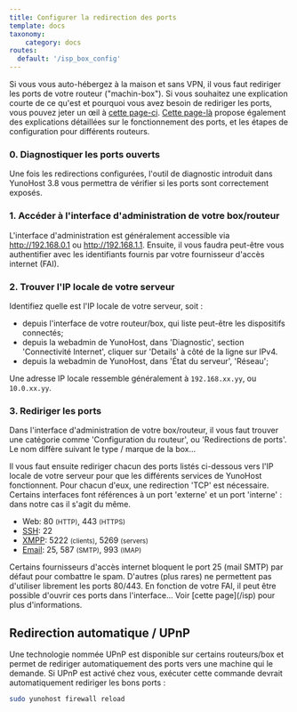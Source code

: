```yaml
---
title: Configurer la redirection des ports
template: docs
taxonomy:
    category: docs
routes:
  default: '/isp_box_config'
---
```


Si vous vous auto-hébergez à la maison et sans VPN, il vous faut rediriger les ports de votre routeur ("machin-box"). Si vous souhaitez une explication courte de ce qu'est et pourquoi vous avez besoin de rediriger les ports, vous pouvez jeter un œil à [cette page-ci](/port_forwarding). [Cette page-là](https://craym.eu/tutoriels/utilitaires/ouvrir_les_ports_de_sa_box.html) propose également des explications détaillées sur le fonctionnement des ports, et les étapes de configuration pour différents routeurs.

### 0. Diagnostiquer les ports ouverts

Une fois les redirections configurées, l'outil de diagnostic introduit dans
YunoHost 3.8 vous permettra de vérifier si les ports sont correctement exposés.

### 1. Accéder à l'interface d'administration de votre box/routeur

L'interface d'administration est généralement accessible via http://192.168.0.1 ou http://192.168.1.1.
Ensuite, il vous faudra peut-être vous authentifier avec les identifiants
fournis par votre fournisseur d'accès internet (FAI).

### 2. Trouver l'IP locale de votre serveur

Identifiez quelle est l'IP locale de votre serveur, soit :
- depuis l'interface de votre routeur/box, qui liste peut-être les dispositifs
  connectés;
- depuis la webadmin de YunoHost, dans 'Diagnostic', section 'Connectivité Internet', cliquer sur 'Details' à côté de la ligne sur IPv4.
- depuis la webadmin de YunoHost, dans 'État du serveur', 'Réseau';

Une adresse IP locale ressemble généralement à `192.168.xx.yy`, ou `10.0.xx.yy`.

### 3. Rediriger les ports

Dans l'interface d'administration de votre box/routeur, il vous faut trouver
une catégorie comme 'Configuration du routeur', ou 'Redirections de ports'. Le
nom diffère suivant le type / marque de la box...

Il vous faut ensuite rediriger chacun des ports listés ci-dessous vers l'IP locale de votre serveur pour que les différents services de YunoHost fonctionnent. Pour chacun d'eux, une redirection 'TCP' est nécessaire. Certains interfaces font références à un port 'externe' et un port 'interne' : dans notre cas il s'agit du même.

* Web: 80 <small>(HTTP)</small>, 443 <small>(HTTPS)</small>
* [SSH](/ssh): 22
* [XMPP](/XMPP): 5222 <small>(clients)</small>, 5269 <small>(servers)</small>
* [Email](/email): 25, 587 <small>(SMTP)</small>, 993 <small>(IMAP)</small>

<div class="alert alert-warning" markdown="1">
<span class="glyphicon glyphicon-warning-sign"></span> Certains fournisseurs d'accès internet bloquent le port 25 (mail SMTP) par défaut pour combattre le spam. D'autres (plus rares) ne permettent pas d'utiliser librement les ports 80/443. En fonction de votre FAI, il peut être possible d'ouvrir ces ports dans l'interface... Voir [cette page](/isp) pour plus d'informations.
</div>

## Redirection automatique / UPnP

Une technologie nommée UPnP est disponible sur certains routeurs/box et permet de rediriger automatiquement des ports vers une machine qui le demande. Si UPnP est activé chez vous, exécuter cette commande devrait automatiquement rediriger les bons ports :

```bash
sudo yunohost firewall reload
```

